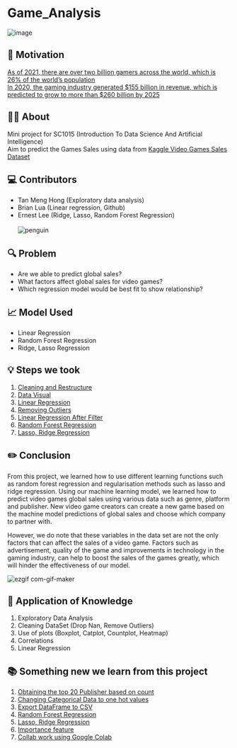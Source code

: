 # Game_Analysis
![image](https://user-images.githubusercontent.com/51332449/163271754-6e662d9b-5f96-4a57-8ec6-9a2b63716870.png)
## 💪 Motivation  
[As of 2021, there are over two billion gamers across the world, which is 26% of the world’s population <br />
In 2020, the gaming industry generated $155 billion in revenue, which is predicted to grow to more than $260 billion by 2025](https://www.investopedia.com/articles/investing/053115/how-video-game-industry-changing.asp ) 
## 🤷‍♂️ About
Mini project for SC1015 (Introduction To Data Science And Artificial Intelligence) <br />
Aim to predict the Games Sales using data from [Kaggle Video Games Sales Dataset](https://www.kaggle.com/datasets/sidtwr/videogames-sales-dataset?select=Video_Games_Sales_as_at_22_Dec_2016.csv)


## 💻 Contributors
- Tan Meng Hong (Exploratory data analysis)
- Brian Lua (Linear regression, Github)
- Ernest Lee (Ridge, Lasso, Random Forest Regression)  <br />                                       
![penguin](https://user-images.githubusercontent.com/51332449/163318284-c45377c4-3194-4cd6-b0bf-88ce4401f528.gif)


## 🔍 Problem
- Are we able to predict global sales?
- What factors affect global sales for video games?
- Which regression model would be best fit to show relationship?

## 📈 Model Used
- Linear Regression
- Random Forest Regression
- Ridge, Lasso Regression

## 💡 Steps we took
1. [Cleaning and Restructure](https://github.com/Sealpillow/Game_Analysis/blob/main/NoteBooks/1.%20Cleaning%20and%20Restructure.ipynb) 
2. [Data Visual](https://github.com/Sealpillow/Game_Analysis/blob/main/NoteBooks/2.%20Data%20Visual.ipynb)
3. [Linear Regression](https://github.com/Sealpillow/Game_Analysis/blob/main/NoteBooks/3.%20Linear%20Regression.ipynb)
4. [Removing Outliers](https://github.com/Sealpillow/Game_Analysis/blob/main/NoteBooks/4.%20Removing%20Outliers.ipynb)
5. [Linear Regression After Filter](https://github.com/Sealpillow/Game_Analysis/blob/main/NoteBooks/5.%20Linear%20Regression%20After%20Filter.ipynb)
6. [Random Forest Regression](https://github.com/Sealpillow/Game_Analysis/blob/main/NoteBooks/6.%20Random%20forest.ipynb)
7. [Lasso, Ridge Regression](https://github.com/Sealpillow/Game_Analysis/blob/main/NoteBooks/9.%20Ridge%2C%20Lasso%2C%20Elastic.ipynb)

## ✏️ Conclusion
From this project, we learned how to use different learning functions such as random forest regression and regularisation methods such as lasso and ridge regression. Using our machine learning model, we learned how to predict video games global sales using various data such as genre, platform and publisher. New video game creators can create a new game based on the machine model predictions of global sales and choose which company to partner with.  

However, we do note that these variables in the data set are not the only factors that can affect the sales of a video game. Factors such as advertisement, quality of the game and improvements in technology in the gaming industry, can help to boost the sales of the games greatly, which will hinder the effectiveness of our model.

![ezgif com-gif-maker](https://user-images.githubusercontent.com/51332449/163321790-eaedd7db-3bb6-457e-98da-496c29c0b3e7.gif)

## 📖 Application of Knowledge
1. Exploratory Data Analysis
2. Cleaning DataSet (Drop Nan, Remove Outliers)
3. Use of plots (Boxplot, Catplot, Countplot, Heatmap)
4. Correlations
5. Linear Regression

## 📚 Something new we learn from this project
1. [Obtaining the top 20 Publisher based on count](https://stackoverflow.com/questions/46623583/seaborn-countplot-order-categories-by-count)
2. [Changing Categorical Data to one hot values](https://www.youtube.com/watch?v=7EgN_71Xtdw)
3. [Export DataFrame to CSV](https://datatofish.com/export-dataframe-to-csv/)
4. [Random Forest Regression](https://towardsdatascience.com/random-forest-in-python-24d0893d51c0)
5. [Lasso, Ridge Regression](https://www.pluralsight.com/guides/linear-lasso-ridge-regression-scikit-learn)
6. [Importance feature](https://scikit-learn.org/stable/modules/generated/sklearn.linear_model.Ridge.html)
7. [Collab work using Google Colab](https://colab.research.google.com)

